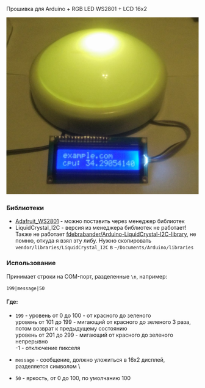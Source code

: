 Прошивка для Arduino + RGB LED WS2801 + LCD 16x2

![pixel](img/pixel.jpg)

### Библиотеки
- [Adafruit_WS2801](https://github.com/adafruit/Adafruit-WS2801-Library) - можно поставить через менеджер библиотек
- LiquidCrystal_I2C - версия из менеджера библиотек не работает! 
  Также не работает [fdebrabander/Arduino-LiquidCrystal-I2C-library](https://github.com/fdebrabander/Arduino-LiquidCrystal-I2C-library),
  не помню, откуда я взял эту либу.
  Нужно скопировать `vendor/libraries/LiquidCrystal_I2C` в `~/Documents/Arduino/libraries`

### Использование
Принимает строки на COM-порт, разделенные `\n`, например:

```
199|message|50
```

#### Где:
- `199` - уровень от 0 до 100 - от красного до зеленого  
        уровень от 101 до 199 - мигающий от красного до зеленого 3 раза, потом возврат к предыдущему состоянию  
        уровень от 201 до 299 - мигающий от красного до зеленого непрерывно  
        -1 - отключение пикселя

- `message` - сообщение, должно уложиться в 16х2 дисплей, разделяется символом \\

- `50` - яркость, от 0 до 100, по умолчанию 100